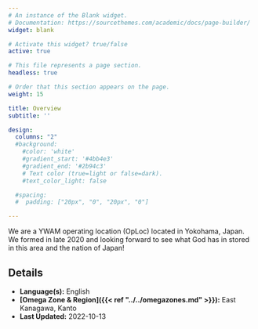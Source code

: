 ```yaml
---
# An instance of the Blank widget.
# Documentation: https://sourcethemes.com/academic/docs/page-builder/
widget: blank

# Activate this widget? true/false
active: true

# This file represents a page section.
headless: true

# Order that this section appears on the page.
weight: 15

title: Overview
subtitle: ''

design:
  columns: "2"
  #background:
    #color: 'white'
    #gradient_start: '#4bb4e3'
    #gradient_end: '#2b94c3'
    # Text color (true=light or false=dark).
    #text_color_light: false

  #spacing:
  #  padding: ["20px", "0", "20px", "0"]

---
```


We are a YWAM operating location (OpLoc) located in Yokohama, Japan.  
We formed in late 2020 and looking forward to see what God has in stored in this area and the nation of Japan!

## Details

* **Language(s):** English
* **[Omega Zone & Region]({{< ref "../../omegazones.md" >}}):** East Kanagawa, Kanto
* **Last Updated:** 2022-10-13
